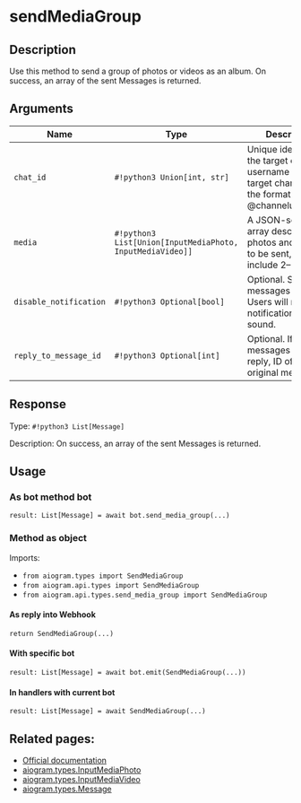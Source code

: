 # sendMediaGroup

## Description

Use this method to send a group of photos or videos as an album. On success, an array of the sent Messages is returned.


## Arguments

| Name | Type | Description |
| - | - | - |
| `chat_id` | `#!python3 Union[int, str]` | Unique identifier for the target chat or username of the target channel (in the format @channelusername) |
| `media` | `#!python3 List[Union[InputMediaPhoto, InputMediaVideo]]` | A JSON-serialized array describing photos and videos to be sent, must include 2–10 items |
| `disable_notification` | `#!python3 Optional[bool]` | Optional. Sends the messages silently. Users will receive a notification with no sound. |
| `reply_to_message_id` | `#!python3 Optional[int]` | Optional. If the messages are a reply, ID of the original message |



## Response

Type: `#!python3 List[Message]`

Description: On success, an array of the sent Messages is returned.


## Usage


### As bot method bot

```python3
result: List[Message] = await bot.send_media_group(...)
```

### Method as object

Imports:

- `from aiogram.types import SendMediaGroup`
- `from aiogram.api.types import SendMediaGroup`
- `from aiogram.api.types.send_media_group import SendMediaGroup`

#### As reply into Webhook
```python3
return SendMediaGroup(...)
```

#### With specific bot
```python3
result: List[Message] = await bot.emit(SendMediaGroup(...))
```

#### In handlers with current bot
```python3
result: List[Message] = await SendMediaGroup(...)
```


## Related pages:

- [Official documentation](https://core.telegram.org/bots/api#sendmediagroup)
- [aiogram.types.InputMediaPhoto](../types/input_media_photo.md)
- [aiogram.types.InputMediaVideo](../types/input_media_video.md)
- [aiogram.types.Message](../types/message.md)

